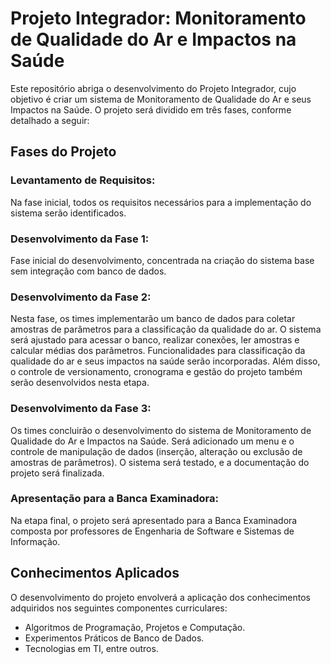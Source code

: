 # Projeto Integrador: Monitoramento de Qualidade do Ar e Impactos na Saúde

Este repositório abriga o desenvolvimento do Projeto Integrador, cujo objetivo é criar um sistema de Monitoramento de Qualidade do Ar e seus Impactos na Saúde. O projeto será dividido em três fases, conforme detalhado a seguir:

## Fases do Projeto

### Levantamento de Requisitos:

Na fase inicial, todos os requisitos necessários para a implementação do sistema serão identificados.

### Desenvolvimento da Fase 1:

Fase inicial do desenvolvimento, concentrada na criação do sistema base sem integração com banco de dados.

### Desenvolvimento da Fase 2:

Nesta fase, os times implementarão um banco de dados para coletar amostras de parâmetros para a classificação da qualidade do ar. O sistema será ajustado para acessar o banco, realizar conexões, ler amostras e calcular médias dos parâmetros. Funcionalidades para classificação da qualidade do ar e seus impactos na saúde serão incorporadas. Além disso, o controle de versionamento, cronograma e gestão do projeto também serão desenvolvidos nesta etapa.

### Desenvolvimento da Fase 3:

Os times concluirão o desenvolvimento do sistema de Monitoramento de Qualidade do Ar e Impactos na Saúde. Será adicionado um menu e o controle de manipulação de dados (inserção, alteração ou exclusão de amostras de parâmetros). O sistema será testado, e a documentação do projeto será finalizada.

### Apresentação para a Banca Examinadora:

Na etapa final, o projeto será apresentado para a Banca Examinadora composta por professores de Engenharia de Software e Sistemas de Informação.

## Conhecimentos Aplicados

O desenvolvimento do projeto envolverá a aplicação dos conhecimentos adquiridos nos seguintes componentes curriculares:

- Algoritmos de Programação, Projetos e Computação.
- Experimentos Práticos de Banco de Dados.
- Tecnologias em TI, entre outros.
